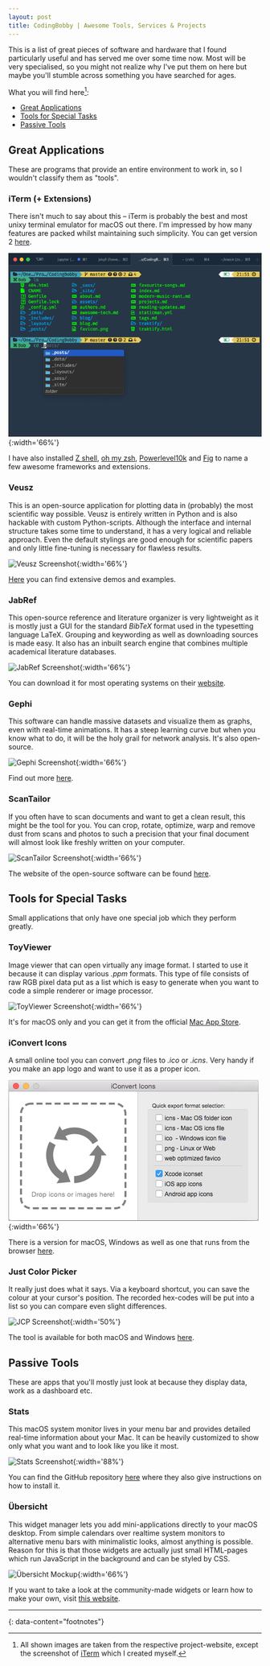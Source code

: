 ```yaml
---
layout: post
title: CodingBobby | Awesome Tools, Services & Projects
---
```

This is a list of great pieces of software and hardware that I found particularly useful and has served me over some time now.
Most will be very specialised, so you might not realize why I've put them on here but maybe you'll stumble across something you have searched for ages.

What you will find here[^screenshots]:
- [Great Applications](#great-applications)
- [Tools for Special Tasks](#tools-for-special-tasks)
- [Passive Tools](#passive-tools)


## Great Applications
These are programs that provide an entire environment to work in, so I wouldn't classify them as "tools".

### iTerm (+ Extensions)
There isn't much to say about this – iTerm is probably the best and most unixy terminal emulator for macOS out there.
I'm impressed by how many features are packed whilst maintaining such simplicity.
You can get version 2 [here](https://iterm2.com/).

![iTerm Screenshot](/assets/images/iTerm_screenshot.png){:width='66%'}

I have also installed [Z shell](https://www.zsh.org/), [oh my zsh](https://ohmyz.sh/), [Powerlevel10k](https://github.com/romkatv/powerlevel10k) and [Fig](https://withfig.com/) to name a few awesome frameworks and extensions.

### Veusz
This is an open-source application for plotting data in (probably) the most scientific way possible.
Veusz is entirely written in Python and is also hackable with custom Python-scripts.
Although the interface and internal structure takes some time to understand, it has a very logical and reliable approach.
Even the default stylings are good enough for scientific papers and only little fine-tuning is necessary for flawless results.

![Veusz Screenshot](https://veusz.github.io/screenshots/veusz_win_mainwin.png){:width='66%'}

[Here](https://veusz.github.io/) you can find extensive demos and examples.

### JabRef
This open-source reference and literature organizer is very lightweight as it is mostly just a GUI for the standard *BibTeX* format used in the typesetting language LaTeX.
Grouping and keywording as well as downloading sources is made easy.
It also has an inbuilt search engine that combines multiple academical literature databases.

![JabRef Screenshot](https://www.jabref.org/img/jabref-mainscreen.png){:width='66%'}

You can download it for most operating systems on their [website](https://www.jabref.org/).

### Gephi
This software can handle massive datasets and visualize them as graphs, even with real-time animations.
It has a steep learning curve but when you know what to do, it will be the holy grail for network analysis.
It's also open-source.

![Gephi Screenshot](https://gephi.org/images/screenshots/preview4.png){:width='66%'}

Find out more [here](https://gephi.org/).

### ScanTailor
If you often have to scan documents and want to get a clean result, this might be the tool for you.
You can crop, rotate, optimize, warp and remove dust from scans and photos to such a precision that your final document will almost look like freshly written on your computer.

![ScanTailor Screenshot](https://camo.githubusercontent.com/435cd7b97084c0e3d5599edf592c3fbc0b7956687d7233b6e04010c0e1da8c59/68747470733a2f2f632e726164696b616c2e72752f6332382f313830322f61642f3230346439636535326635662e706e67){:width='66%'}

The website of the open-source software can be found [here](https://scantailor.org/).


## Tools for Special Tasks
Small applications that only have one special job which they perform greatly.

### ToyViewer
Image viewer that can open virtually any image format.
I started to use it because it can display various *.ppm* formats.
This type of file consists of raw RGB pixel data put as a list which is easy to generate when you want to code a simple renderer or image processor.

![ToyViewer Screenshot](https://is3-ssl.mzstatic.com/image/thumb/Purple127/v4/d7/37/f7/d737f7a8-cee7-e2b6-b87a-dbe76b6a2a5a/pr_source.png/1024x0w.webp){:width='66%'}

It's for macOS only and you can get it from the official [Mac App Store](https://apps.apple.com/us/app/id414298354).

### iConvert Icons
A small online tool you can convert *.png* files to *.ico* or *.icns*.
Very handy if you make an app logo and want to use it as a proper icon.

![iConvert Screenshot](/assets/images/iConvert_screenshot.png){:width='66%'}

There is a version for macOS, Windows as well as one that runs from the browser [here](https://iconverticons.com/).

### Just Color Picker
It really just does what it says.
Via a keyboard shortcut, you can save the colour at your cursor's position.
The recorded hex-codes will be put into a list so you can compare even slight differences.

![JCP Screenshot](https://annystudio.com/software/colorpicker/just-color-picker-mac.png){:width='50%'}

The tool is available for both macOS and Windows [here](https://annystudio.com/software/colorpicker/).


## Passive Tools
These are apps that you'll mostly just look at because they display data, work as a dashboard etc.

### Stats
This macOS system monitor lives in your menu bar and provides detailed real-time information about your Mac.
It can be heavily customized to show only what you want and to look like you like it most.

![Stats Screenshot](https://camo.githubusercontent.com/c008786c12fc9bd43a32a554408bcd2c76c478c10d39af1e39d22b29f1eebd12/68747470733a2f2f7365726869792e73332e65752d63656e7472616c2d312e616d617a6f6e6177732e636f6d2f4769746875625f7265706f2f73746174732f6d656e757325334676322e332e322e706e673f7631){:width='88%'}

You can find the GitHub repository [here](https://github.com/exelban/stats) where they also give instructions on how to install it.

### Übersicht
This widget manager lets you add mini-applications directly to your macOS desktop.
From simple calendars over realtime system monitors to alternative menu bars with minimalistic looks, almost anything is possible.
Reason for this is that those widgets are actually just small HTML-pages which run JavaScript in the background and can be styled by CSS.

![Übersicht Mockup](https://tracesof.net/uebersicht/images/screenshots/1.jpg){:width='66%'}

If you want to take a look at the community-made widgets or learn how to make your own, visit [this website](https://tracesof.net/uebersicht/).


---
{: data-content="footnotes"}

[^screenshots]: All shown images are taken from the respective project-website, except the screenshot of [iTerm](#iterm--extensions) which I created myself.
